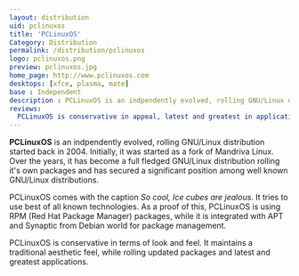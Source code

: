 ```yaml
---
layout: distribution
uid: pclinuxos
title: 'PCLinuxOS'
Category: Distribution
permalink: /distribution/pclinuxos
logo: pclinuxos.png
preview: pclinuxos.jpg
home_page: http://www.pclinuxos.com
desktops: [xfce, plasma, mate]
base : Independent
description : PCLinuxOS is an indpendently evolved, rolling GNU/Linux distribution started back in 2004. Initially, it was started as a fork of Mandriva Linux. Stories and reviews of PCLinuxOS.
reviews:
  PCLinuxOS is conservative in appeal, latest and greatest in applications : http://open-source-feed.blogspot.com/2017/04/pclinuxos-is-conservative-in-appeal.html
---
```


**PCLinuxOS** is an indpendently evolved, rolling GNU/Linux distribution started back in 2004. Initially, it was started as a fork of Mandriva Linux. Over the years, it has become a full fledged GNU/Linux distribution rolling it's own packages and has secured a significant position among well known GNU/Linux distributions.

PCLinuxOS comes with the caption *So cool, Ice cubes are jealous*. It tries to use best of all known technologies. As a proof of this, PCLinuxOS is using RPM (Red Hat Package Manager) packages, while it is integrated with APT and Synaptic from Debian world for package management.

PCLinuxOS is conservative in terms of look and feel. It maintains a traditional aesthetic feel, while rolling updated packages and latest and greatest applications.
